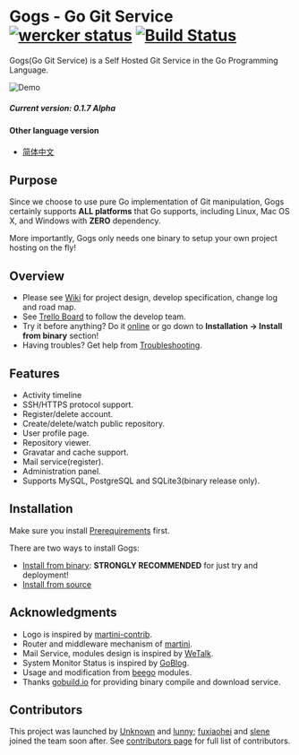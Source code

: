 Gogs - Go Git Service [![wercker status](https://app.wercker.com/status/ad0bdb0bc450ac6f09bc56b9640a50aa/s/ "wercker status")](https://app.wercker.com/project/bykey/ad0bdb0bc450ac6f09bc56b9640a50aa) [![Build Status](https://drone.io/github.com/gogits/gogs/status.png)](https://drone.io/github.com/gogits/gogs/latest)
=====================

Gogs(Go Git Service) is a Self Hosted Git Service in the Go Programming Language.

![Demo](http://gowalker.org/public/gogs_demo.gif)

##### Current version: 0.1.7 Alpha

#### Other language version

- [简体中文](README_ZH.md)

## Purpose

Since we choose to use pure Go implementation of Git manipulation, Gogs certainly supports **ALL platforms**  that Go supports, including Linux, Mac OS X, and Windows with **ZERO** dependency. 

More importantly, Gogs only needs one binary to setup your own project hosting on the fly!

## Overview

- Please see [Wiki](https://github.com/gogits/gogs/wiki) for project design, develop specification, change log and road map.
- See [Trello Board](https://trello.com/b/uxAoeLUl/gogs-go-git-service) to follow the develop team.
- Try it before anything? Do it [online](http://try.gogits.org/Unknown/gogs) or go down to **Installation -> Install from binary** section!
- Having troubles? Get help from [Troubleshooting](https://github.com/gogits/gogs/wiki/Troubleshooting).

## Features

- Activity timeline
- SSH/HTTPS protocol support.
- Register/delete account.
- Create/delete/watch public repository.
- User profile page.
- Repository viewer.
- Gravatar and cache support.
- Mail service(register).
- Administration panel.
- Supports MySQL, PostgreSQL and SQLite3(binary release only).

## Installation

Make sure you install [Prerequirements](https://github.com/gogits/gogs/wiki/Prerequirements) first.

There are two ways to install Gogs:

- [Install from binary](https://github.com/gogits/gogs/wiki/Install-from-binary): **STRONGLY RECOMMENDED** for just try and deployment!
- [Install from source](https://github.com/gogits/gogs/wiki/Install-from-source)

## Acknowledgments

- Logo is inspired by [martini-contrib](https://github.com/martini-contrib).
- Router and middleware mechanism of [martini](http://martini.codegangsta.io/).
- Mail Service, modules design is inspired by [WeTalk](https://github.com/beego/wetalk).
- System Monitor Status is inspired by [GoBlog](https://github.com/fuxiaohei/goblog).
- Usage and modification from [beego](http://beego.me) modules.
- Thanks [gobuild.io](http://gobuild.io) for providing binary compile and download service.

## Contributors

This project was launched by [Unknown](https://github.com/Unknwon) and [lunny](https://github.com/lunny); [fuxiaohei](https://github.com/fuxiaohei) and [slene](https://github.com/slene) joined the team soon after. See [contributors page](https://github.com/gogits/gogs/graphs/contributors) for full list of contributors.
